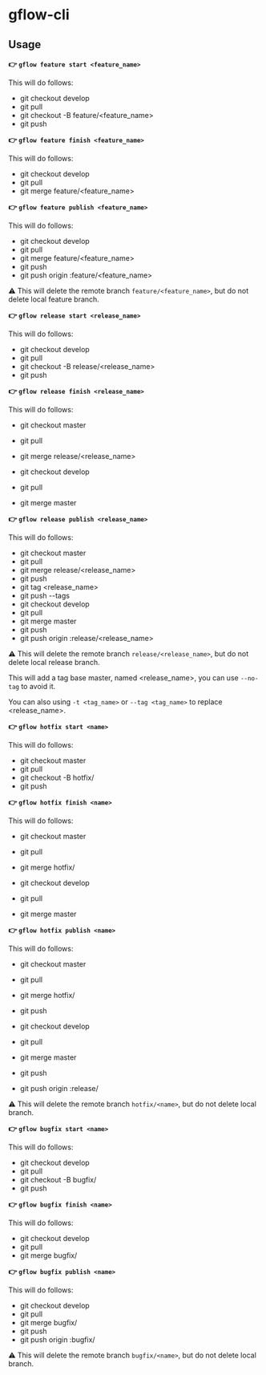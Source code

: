 # gflow-cli


## Usage
**:point_right: `gflow feature start <feature_name>`**

This will do follows: 
- git checkout develop
- git pull
- git checkout -B feature/<feature_name>
- git push


**:point_right: `gflow feature finish <feature_name>`**

This will do follows: 
- git checkout develop
- git pull
- git merge feature/<feature_name>



**:point_right: `gflow feature publish <feature_name>`**

This will do follows: 
- git checkout develop
- git pull
- git merge feature/<feature_name>
- git push
- git push origin :feature/<feature_name>

:warning: This will delete the remote branch `feature/<feature_name>`, but do not delete local feature branch.


**:point_right: `gflow release start <release_name>`**

This will do follows: 
- git checkout develop
- git pull
- git checkout -B release/<release_name>
- git push

**:point_right: `gflow release finish <release_name>`**

This will do follows: 
- git checkout master
- git pull
- git merge release/<release_name>

- git checkout develop
- git pull
- git merge master


**:point_right: `gflow release publish <release_name>`**

This will do follows: 
- git checkout master
- git pull
- git merge release/<release_name>
- git push
- git tag <release_name>
- git push --tags
- git checkout develop
- git pull
- git merge master
- git push
- git push origin :release/<release_name>

:warning: This will delete the remote branch `release/<release_name>`, but do not delete local release branch.

This will add a tag base master, named <release_name>, you can use `--no-tag` to avoid it.

You can also using `-t <tag_name>` or `--tag <tag_name>` to replace <release_name>.



**:point_right: `gflow hotfix start <name>`**

This will do follows: 
- git checkout master
- git pull
- git checkout -B hotfix/<name>
- git push

**:point_right: `gflow hotfix finish <name>`**

This will do follows: 
- git checkout master
- git pull
- git merge hotfix/<name>

- git checkout develop
- git pull
- git merge master


**:point_right: `gflow hotfix publish <name>`**

This will do follows: 
- git checkout master
- git pull
- git merge hotfix/<name>
- git push

- git checkout develop
- git pull
- git merge master
- git push
- git push origin :release/<name>

:warning: This will delete the remote branch `hotfix/<name>`, but do not delete local  branch.




**:point_right: `gflow bugfix start <name>`**

This will do follows: 
- git checkout develop
- git pull
- git checkout -B bugfix/<name>
- git push


**:point_right: `gflow bugfix finish <name>`**

This will do follows: 
- git checkout develop
- git pull
- git merge bugfix/<name>



**:point_right: `gflow bugfix publish <name>`**

This will do follows: 
- git checkout develop
- git pull
- git merge bugfix/<name>
- git push
- git push origin :bugfix/<name>

:warning: This will delete the remote branch `bugfix/<name>`, but do not delete local branch.